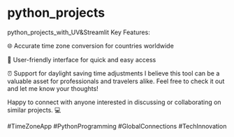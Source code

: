 # python_projects
python_projects_with_UV&amp;Streamlit
Key Features:

🌐 Accurate time zone conversion for countries worldwide

📅 User-friendly interface for quick and easy access

⏰ Support for daylight saving time adjustments
I believe this tool can be a valuable asset for professionals and travelers alike. Feel free to check it out and let me know your thoughts!

Happy to connect with anyone interested in discussing or collaborating on similar projects. 💻

#TimeZoneApp #PythonProgramming #GlobalConnections #TechInnovation
